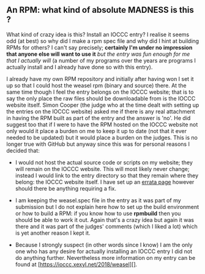 ## An RPM: what kind of absolute MADNESS is this ?

What kind of crazy idea is this? Install an IOCCC entry? I realise it seems odd
(at best) so why did I make a rpm spec file and why did I hint at building RPMs
for others? I can't say precisely; **certainly I'm under no impression that
anyone else will want to use it** *but the entry was fun enough for me that I
actually will* (a number of my programs over the years are programs I actually
install and I already have done so with this entry).

I already have my own RPM repository and initially after having won I set it up
so that I could host the weasel rpm (binary and source) there. At the same time
though I feel the entry belongs on the IOCCC website; that is to say the only
place the raw files should be downloadable from is the IOCCC website itself.
Simon Cooper (the judge who at the time dealt with setting up the entries on the
IOCCC website) asked me if there is any real attachment in having the RPM built
as part of the entry and the answer is 'no'. He did suggest too that if I were
to have the RPM hosted on the IOCCC website not only would it place a burden on
me to keep it up to date (not that it ever needed to be updated) but it would
place a burden on the judges. This is no longer true with GitHub but anyway
since this was for personal reasons I decided that:


*   I would not host the actual source code or scripts on my website; they will
remain on the IOCCC website. This will most likely never change; instead I would
link to the entry directory so that they remain where they belong: the IOCCC
website itself. I have set up an [errata page][] however should there be anything
requiring a fix.

*   I am keeping the weasel.spec file in the entry as it was part of my
submission but I do not explain here how to set up the build environment or how
to build a RPM: if you know how to use **rpmbuild** then you should be able to
work it out. Again that's a crazy idea but again it was there and it was part of
the judges' comments (which I liked a lot) which is yet another reason I kept
it.

*   Because I strongly suspect (in other words since I know) I am the only one
who has any desire for actually installing an IOCCC entry I did not do anything
further. Nevertheless more information on my entry can be found at
[https://ioccc.xexyl.net/2018/weasel][].

[errata page]: https://ioccc.xexyl.net/2018/weasel/errata
[https://ioccc.xexyl.net/2018/weasel]: https://ioccc.xexyl.net/2018/weasel


<!--

    Copyright © 1984-2024 by Landon Curt Noll. All Rights Reserved.

    You are free to share and adapt this file under the terms of this license:

	Creative Commons Attribution-ShareAlike 4.0 International (CC BY-SA 4.0)

    For more information, see:

	https://creativecommons.org/licenses/by-sa/4.0/

-->

